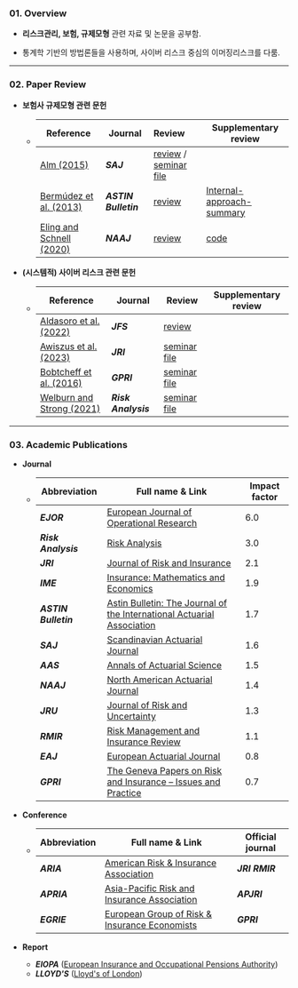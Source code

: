### 01. Overview 


- **리스크관리, 보험, 규제모형** 관련 자료 및 논문을 공부함.

- 통계학 기반의 방법론들을 사용하며, 사이버 리스크 중심의 이머징리스크를 다룸.

---
### 02. Paper Review

- **보험사 규제모형 관련 문헌**

  - | Reference                                                    | Journal              | Review                                                       | Supplementary review                                         |
    | ------------------------------------------------------------ | -------------------- | :----------------------------------------------------------- | ------------------------------------------------------------ |
    | [Alm (2015)](https://www.tandfonline.com/doi/abs/10.1080/03461238.2013.787367) | ***SAJ***            | [review](https://github.com/kwoongbae/risk-management-papers/issues/36) / [seminar file](./review/Seminar_20240626.pdf) |                                                              |
    | [Bermúdez et al. (2013)](https://www.cambridge.org/core/journals/astin-bulletin-journal-of-the-iaa/article/correlation-sensitivity-analysis-of-nonlife-underwriting-risk-in-solvency-capital-requirement-estimation/8C16299AF4E9DFCD13C5C7EA3697705E) | ***ASTIN Bulletin*** | [review](https://github.com/kwoongbae/risk-management-papers/issues/37) | [Internal-approach-summary](./review/Bermudez_2013_suppl.pdf) |
    | [Eling and Schnell (2020)](https://www.tandfonline.com/doi/abs/10.1080/10920277.2019.1641416) | ***NAAJ***           | [review](https://github.com/kwoongbae/risk-management-papers/issues/32) | [code](https://github.com/kwoongbae/risk-management-papers/blob/main/code/Eling_and_Schnell_NAAJ_2020.r) |
  
- **(시스템적) 사이버 리스크 관련 문헌**

  - | Reference                                                    | Journal             | Review                                        | Supplementary review |
    | ------------------------------------------------------------ | ------------------- | --------------------------------------------- | -------------------- |
    | [Aldasoro et al. (2022)](https://www.sciencedirect.com/science/article/abs/pii/S1572308922000171) | ***JFS***           | [review](./review/Aldasoro_JRS_2022.pdf)      |                      |
    | [Awiszus et al. (2023)](https://arxiv.org/abs/2211.04762)    | ***JRI***           | [seminar file](./review/Seminar_20240125.pdf) |                      |
    | [Bobtcheff et al. (2016)](https://link.springer.com/article/10.1057/grir.2016.1) | ***GPRI***          | [seminar file](./review/Seminar_20240524.pdf) |                      |
    | [Welburn and Strong (2021)](https://onlinelibrary.wiley.com/doi/abs/10.1111/risa.13715) | ***Risk Analysis*** | [seminar file](./review/Seminar_20240321.pdf) |                      |

---

### 03. Academic Publications


- **Journal**
  
  - | Abbreviation         | Full name & Link                                             | Impact factor |
    | -------------------- | ------------------------------------------------------------ | ------------- |
    | ***EJOR***           | [European Journal of Operational Research](https://www.sciencedirect.com/journal/european-journal-of-operational-research) | 6.0           |
    | ***Risk Analysis***  | [Risk Analysis](https://onlinelibrary.wiley.com/journal/15396924) | 3.0           |
    | ***JRI***            | [Journal of Risk and Insurance](https://onlinelibrary.wiley.com/journal/15396975) | 2.1           |
    | ***IME***            | [Insurance: Mathematics and Economics](https://www.sciencedirect.com/journal/insurance-mathematics-and-economics) | 1.9           |
    | ***ASTIN Bulletin*** | [Astin Bulletin: The Journal of the International Actuarial Association](https://www.cambridge.org/core/journals/astin-bulletin-journal-of-the-iaa) | 1.7           |
    | ***SAJ***            | [Scandinavian Actuarial Journal](https://www.tandfonline.com/toc/sact20/current) | 1.6           |
    | ***AAS***            | [Annals of Actuarial Science](https://www.cambridge.org/core/journals/annals-of-actuarial-science) | 1.5           |
    | ***NAAJ***           | [North American Actuarial Journal](https://www.tandfonline.com/toc/uaaj20/current) | 1.4           |
    | ***JRU***            | [Journal of Risk and Uncertainty](https://www.springer.com/journal/11166) | 1.3           |
    | ***RMIR***           | [Risk Management and Insurance Review](https://onlinelibrary.wiley.com/journal/15406296) | 1.1           |
    | ***EAJ***            | [European Actuarial Journal](https://link.springer.com/journal/13385) | 0.8           |
    | ***GPRI***           | [The Geneva Papers on Risk and Insurance – Issues and Practice](https://www.genevaassociation.org/publications/the-geneva-papers) | 0.7           |
- **Conference**
  - | Abbreviation | Full name & Link                                             | Official journal |
    | ------------ | ------------------------------------------------------------ | ---------------- |
    | ***ARIA***   | [American Risk & Insurance Association](https://www.aria.org/) | ***JRI RMIR***   |
    | ***APRIA***  | [Asia-Pacific Risk and Insurance Association](https://www.apria.org/) | ***APJRI***      |
    | ***EGRIE***  | [European Group of Risk & Insurance Economists](http://www.egrie.org/) | ***GPRI***       |
- **Report**

  - ***EIOPA*** ([European Insurance and Occupational Pensions Authority](https://www.eiopa.europa.eu/index_en))
  - ***LLOYD'S*** ([Lloyd's of London](https://www.lloyds.com/news-and-insights/risk-reports))

